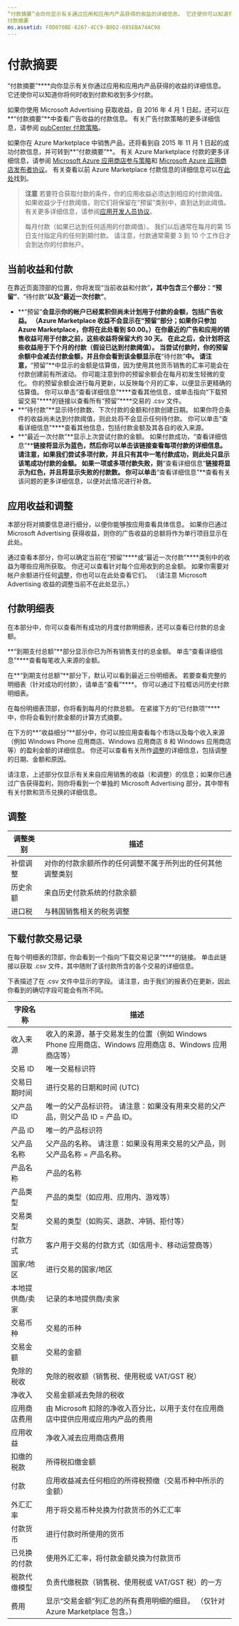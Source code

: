 ```yaml
---
“付款摘要”会向你显示有关通过应用和应用内产品获得的收益的详细信息。 它还使你可以知道你将何时收到付款和收到多少付款。
付款摘要
ms.assetid: F0D070BE-8267-4CC9-B0D2-085EBA74AC98
---
```


# 付款摘要


“付款摘要”****向你显示有关你通过应用和应用内产品获得的收益的详细信息。 它还使你可以知道你将何时收到付款和收到多少付款。

如果你使用 Microsoft Advertising 获取收益，自 2016 年 4 月 1 日起，还可以在**“付款摘要”**中查看广告收益的付款信息。 有关广告付款策略的更多详细信息，请参阅 [pubCenter 付款策略](http://go.microsoft.com/fwlink/p/?LinkID=624469)。

如果你在 Azure Marketplace 中销售产品，还将看到自 2015 年 11 月 1 日起的成功付款信息，并可转到**“付款摘要”**。 有关 Azure Marketplace 付款的更多详细信息，请参阅 [Microsoft Azure 应用商店参与策略](http://go.microsoft.com/fwlink/p/?LinkId=722436)和 [Microsoft Azure 应用商店发布者协议](http://go.microsoft.com/fwlink/p/?LinkID=699560 )。 有关查看以前 Azure Marketplace 付款信息的详细信息可以在[此处](http://go.microsoft.com/fwlink/p/?LinkID=722439)找到。

> **注意** 若要符合获取付款的条件，你的应用收益必须达到相应的付款阈值。 如果收益少于付款阈值，则它们将保留在“预留”类别中，直到达到此阈值。 有关更多详细信息，请参阅[应用开发人员协议](https://msdn.microsoft.com/library/windows/apps/hh694058)。
>
> 每月付款（如果已达到任何适用的付款阈值）。 我们以后通常在每月的第 15 日支付指定月的任何到期付款。 请注意，付款通常需要 3 到 10 个工作日才会到达你的付款帐户。

## 当前收益和付款


在靠近页面顶部的位置，你将发现“当前收益和付款”****，其中包含三个部分：“预留”****、“待付款”****以及“最近一次付款”****。

-   **“预留”**会显示你的帐户已经累积但尚未计划用于付款的金额，包括广告收益。 （Azure Marketplace 收益不会显示在“预留”部分；如果你只参加 Azure Marketplace，你将在此处看到 $0.00。）在你最近的广告和应用的销售收益可用于付款之前，这些收益将保留大约 30 天。 在此之后，会计划将这些收益用于下个月的付款（假设已达到付款阈值）。 当尝试付款时，你的预留余额中会减去付款金额，并且你会看到该金额显示在**“待付款”**中。 请注意，**“预留”**中显示的金额是估算值，因为使用其他货币销售的汇率可能会在付款创建前有所波动。 你可能注意到你的预留余额会在每月初发生轻微的变化。 你的预留余额会进行每月更新，以反映每个月的汇率，以便显示更精确的估算值。 你可以单击“查看详细信息”****查看其他信息，或单击指向“下载预留交易”****的链接以查看所有“预留”****交易的 .csv 文件。
-   **“待付款”**显示待付款数、下次付款的金额和付款创建日期。 如果你符合条件的收益尚未达到付款阈值，则此处将不会显示任何待付款。 你可以单击“查看详细信息”****查看其他信息，包括付款金额及其各自的收入来源。
-   **“最近一次付款”**显示上次尝试付款的金额。 如果付款成功，“查看详细信息”****链接将显示为蓝色，然后你可以单击该链接查看每项付款的详细信息。 请注意，如果我们尝试多项付款，并且只有其中一笔付款成功，则此处只显示该笔成功付款的金额。 如果一项或多项付款失败，则**“查看详细信息”**链接将显示为红色，并且将显示失败的付款数。 你可以单击**“查看详细信息”**查看有关该问题的更多详细信息，以便对此情况进行补救。

## 应用收益和调整


本部分将对摘要信息进行细分，以便你能够按应用查看具体信息。 如果你已通过 Microsoft Advertising 获得收益，则你的广告收益的总额将作为单行项目显示在此处。

通过查看本部分，你可以确定当前在“预留”****或“最近一次付款”****类别中的收益为哪些应用所获取。 你还可以查看针对每个应用收到的总金额。 如果你需要对帐户余额进行任何[调整](#proceeds-by-app-and-adjustments)，你也可以在此处查看它们。 （请注意 Microsoft Advertising 收益的调整当前不在此处显示。）

## 付款明细表


在本部分中，你可以查看所有成功的月度付款明细表，还可以查看已付款的总金额。

**“到期支付总额”**部分显示你已为所有销售支付的总金额。 单击“查看详细信息”****查看每笔收入来源的金额。

在**“到期支付总额”**部分下，默认可以看到最近三份明细表。 若要查看完整的明细表（针对成功的付款），请单击“查看”****。 你可以通过下拉框访问历史付款明细表。

在每份明细表顶部，你将看到每月的付款总额。 在紧接下方的“已付款项”****中，你将会看到付款金额的计算方式摘要。

在下方的**“收益细分”**部分中，你可以按应用查看每个市场以及每个收入来源（例如 Windows Phone 应用商店、Windows 应用商店 8 和 Windows 应用商店等）的盈利金额的详细信息。 你还可以查看有关所作[调整](#proceeds-by-app-and-adjustments)的详细信息，包括调整的日期、金额和原因。

请注意，上述部分仅显示有关来自应用销售的收益（和调整）的信息；如果你已通过广告获得盈利，则你将看到一个单独的 Microsoft Advertising 部分，其中带有有关付款和货币兑换的详细信息。

## 调整


| 调整类别     | 描述                                                                                                |
|-------------------------|------------------------------------------------------------------------------------------------------------|
| 补偿调整 | 对你的付款余额所作的任何调整不属于所列出的任何其他调整类别 |
| 历史余额        | 来自历史付款系统的付款余额                                                             |
| 进口税              | 与韩国销售相关的税务调整                                                                   |

 

## 下载付款交易记录


在每个明细表的顶部，你会看到一个指向“下载交易记录”****的链接。 单击此链接以获取 .csv 文件，其中随附了该付款所含的各个交易的详细信息。

下表描述了在 .csv 文件中显示的字段。 请注意，由于我们的报表仍在更新，因此你看到的确切字段可能会有所不同。

| 字段名称              | 描述                                                                                                                              |
|-------------------------|------------------------------------------------------------------------------------------------------------------------------------------|
| 收入来源          | 收入的来源，基于交易发生的位置（例如 Windows Phone 应用商店、Windows 应用商店 8、Windows 应用商店等）  |
| 交易 ID          | 唯一交易标识符                                                                                                            |
| 交易日期时间   | 进行交易的日期和时间 (UTC)                                                                                         |
| 父产品 ID       | 唯一的父产品标识符。 请注意：如果没有用来交易的父产品，则父产品 ID = 产品 ID。 |
| 产品 ID              | 唯一的产品标识符                                                                                                                |
| 父产品名称     | 父产品的名称。 请注意：如果没有用来交易的父产品，则父产品名称 = 产品名称。   |
| 产品名称            | 产品的名称                                                                                                                      |
| 产品类型            | 产品的类型（如应用、应用内、游戏等）                                                                                        |
| 交易类型        | 交易的类型（如购买、退款、冲销、拒付等）                                                               |
| 付款方式          | 客户用于交易的付款方式（如信用卡、移动运营商等）                                        |
| 国家/地区        | 进行交易的国家/地区                                                                                            |
| 本地提供商/卖家 | 记录的本地提供商/卖家                                                                                                          |
| 交易币种    | 交易的币种                                                                                                              |
| 交易金额      | 交易的金额                                                                                                                |
| 免除的税收            | 免除的税收额（销售税、使用税或 VAT/GST 税）                                                                                    |
| 净收入            | 交易金额减去免除的税收                                                                                                     |
| 应用商店费用               | 由 Microsoft 扣除的净收入百分比，以用于支付在应用商店中提供应用或应用内产品的费用                |
| 应用收益            | 净收入减去应用商店费用                                                                                                         |
| 扣缴的税款          | 所得税扣缴金额                                                                                                            |
| 付款                 | 应用收益减去任何相应的所得税预缴（交易币种中所示的金额）                                           |
| 外汇汇率                 | 用于将交易币种兑换为付款货币的外汇汇率                                                           |
| 付款货币        | 进行付款时所使用的货币                                                                                                         |
| 已兑换的付款       | 使用外汇汇率，将付款金额兑换为付款货币                                                                           |
| 税款代缴模型         | 负责代缴税款（销售税、使用税或 VAT/GST 税）的一方                                                                     |
| 费用                 | 显示“交易金额”列汇总的所有费用明细的细目。 （仅针对 Azure Marketplace 包含。）          |

 

 

 






<!--HONumber=Mar16_HO1-->


